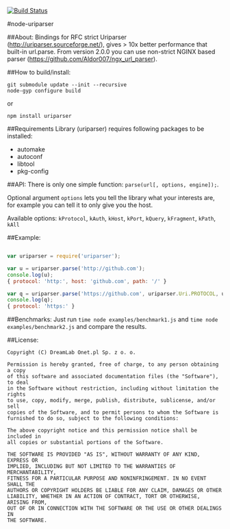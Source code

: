 [![Build Status](https://travis-ci.org/DreamLab/node-uriparser.svg?branch=master)](https://travis-ci.org/DreamLab/node-uriparser)

#node-uriparser

##About:
Bindings for RFC strict Uriparser (http://uriparser.sourceforge.net/), gives > 10x better performance that built-in url.parse.
From version 2.0.0 you can use non-strict NGINX based parser (https://github.com/Aldor007/ngx_url_parser).

##How to build/install:
```
git submodule update --init --recursive
node-gyp configure build
```
or
```
npm install uriparser
```

##Requirements
Library (uriparser) requires following packages to be installed:
- automake
- autoconf
- libtool
- pkg-config

##API:
There is only one simple function: ````parse(url[, options, engine]);````.

Optional argument ````options```` lets you tell the library what your interests are, for example you can tell it to only give you the host.

Available options: ````kProtocol````, ````kAuth````, ````kHost````, ````kPort````, ````kQuery````, ````kFragment````, ````kPath````, ````kAll````

##Example:
```js

var uriparser = require('uriparser');

var u = uriparser.parse('http://github.com');
console.log(u);
{ protocol: 'http:', host: 'github.com', path: '/' }

var q = uriparser.parse('https://github.com', uriparser.Uri.PROTOCOL, uriparser.Engine.NGINX);
console.log(q);
{ protocol: 'https:' }
```

##Benchmarks:
Just run ````time node examples/benchmark1.js```` and ````time node examples/benchmark2.js```` and compare the results.


##License:
```
Copyright (C) DreamLab Onet.pl Sp. z o. o.

Permission is hereby granted, free of charge, to any person obtaining a copy
of this software and associated documentation files (the "Software"), to deal
in the Software without restriction, including without limitation the rights
to use, copy, modify, merge, publish, distribute, sublicense, and/or sell
copies of the Software, and to permit persons to whom the Software is
furnished to do so, subject to the following conditions:

The above copyright notice and this permission notice shall be included in
all copies or substantial portions of the Software.

THE SOFTWARE IS PROVIDED "AS IS", WITHOUT WARRANTY OF ANY KIND, EXPRESS OR
IMPLIED, INCLUDING BUT NOT LIMITED TO THE WARRANTIES OF MERCHANTABILITY,
FITNESS FOR A PARTICULAR PURPOSE AND NONINFRINGEMENT. IN NO EVENT SHALL THE
AUTHORS OR COPYRIGHT HOLDERS BE LIABLE FOR ANY CLAIM, DAMAGES OR OTHER
LIABILITY, WHETHER IN AN ACTION OF CONTRACT, TORT OR OTHERWISE, ARISING FROM,
OUT OF OR IN CONNECTION WITH THE SOFTWARE OR THE USE OR OTHER DEALINGS IN
THE SOFTWARE.
```
